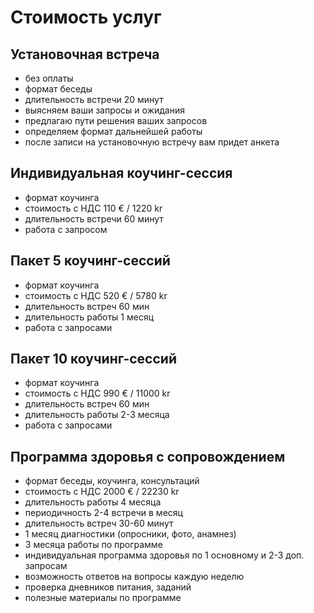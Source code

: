 # Стоимость услуг

## Установочная встреча

-   без оплаты
-   формат беседы
-   длительность встречи 20 минут
-   выясняем ваши запросы и ожидания
-   предлагаю пути решения ваших запросов
-   определяем формат дальнейшей работы
-   после записи на установочную встречу вам придет анкета

## Индивидуальная коучинг-сессия

-   формат коучинга
-   стоимость с НДС 110 € / 1220 kr
-   длительность встречи 60 минут
-   работа с запросом

## Пакет 5 коучинг-сессий

-   формат коучинга
-   стоимость с НДС 520 € / 5780 kr
-   длительность встреч 60 мин
-   длительность работы 1 месяц
-   работа с запросами

## Пакет 10 коучинг-сессий

-   формат коучинга
-   стоимость с НДС 990 € / 11000 kr
-   длительность встреч 60 мин
-   длительность работы 2-3 месяца
-   работа с запросами

## Программа здоровья с сопровождением

-   формат беседы, коучинга, консультаций
-   стоимость с НДС 2000 € / 22230 kr
-   длительность работы 4 месяца
-   периодичность 2-4 встречи в месяц
-   длительность встреч 30-60 минут
-   1 месяц диагностики (опросники, фото, анамнез)
-   3 месяца работы по программе
-   индивидуальная программа здоровья по 1 основному и 2-3 доп. запросам
-   возможность ответов на вопросы каждую неделю
-   проверка дневников питания, заданий
-   полезные материалы по программе
